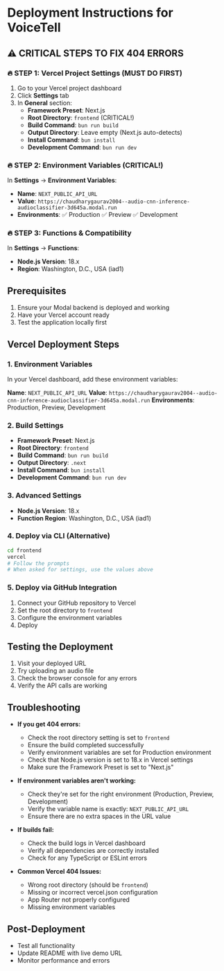 # Deployment Instructions for VoiceTell

## ⚠️ CRITICAL STEPS TO FIX 404 ERRORS

### 🔥 STEP 1: Vercel Project Settings (MUST DO FIRST)
1. Go to your Vercel project dashboard
2. Click **Settings** tab
3. In **General** section:
   - **Framework Preset**: Next.js
   - **Root Directory**: `frontend` (CRITICAL!)
   - **Build Command**: `bun run build`
   - **Output Directory**: Leave empty (Next.js auto-detects)
   - **Install Command**: `bun install`
   - **Development Command**: `bun run dev`

### 🔥 STEP 2: Environment Variables (CRITICAL!)
In **Settings** → **Environment Variables**:
- **Name**: `NEXT_PUBLIC_API_URL`
- **Value**: `https://chaudharygaurav2004--audio-cnn-inference-audioclassifier-3d645a.modal.run`
- **Environments**: ✅ Production ✅ Preview ✅ Development

### 🔥 STEP 3: Functions & Compatibility
In **Settings** → **Functions**:
- **Node.js Version**: 18.x
- **Region**: Washington, D.C., USA (iad1)

## Prerequisites
1. Ensure your Modal backend is deployed and working
2. Have your Vercel account ready
3. Test the application locally first

## Vercel Deployment Steps

### 1. Environment Variables
In your Vercel dashboard, add these environment variables:

**Name**: `NEXT_PUBLIC_API_URL`
**Value**: `https://chaudharygaurav2004--audio-cnn-inference-audioclassifier-3d645a.modal.run`
**Environments**: Production, Preview, Development

### 2. Build Settings
- **Framework Preset**: Next.js
- **Root Directory**: `frontend`
- **Build Command**: `bun run build`
- **Output Directory**: `.next`
- **Install Command**: `bun install`
- **Development Command**: `bun run dev`

### 3. Advanced Settings
- **Node.js Version**: 18.x
- **Function Region**: Washington, D.C., USA (iad1)

### 4. Deploy via CLI (Alternative)
```bash
cd frontend
vercel
# Follow the prompts
# When asked for settings, use the values above
```

### 5. Deploy via GitHub Integration
1. Connect your GitHub repository to Vercel
2. Set the root directory to `frontend`
3. Configure the environment variables
4. Deploy

## Testing the Deployment
1. Visit your deployed URL
2. Try uploading an audio file
3. Check the browser console for any errors
4. Verify the API calls are working

## Troubleshooting
- **If you get 404 errors:**
  - Check the root directory setting is set to `frontend`
  - Ensure the build completed successfully
  - Verify environment variables are set for Production environment
  - Check that Node.js version is set to 18.x in Vercel settings
  - Make sure the Framework Preset is set to "Next.js"
  
- **If environment variables aren't working:**
  - Check they're set for the right environment (Production, Preview, Development)
  - Verify the variable name is exactly: `NEXT_PUBLIC_API_URL`
  - Ensure there are no extra spaces in the URL value
  
- **If builds fail:**
  - Check the build logs in Vercel dashboard
  - Verify all dependencies are correctly installed
  - Check for any TypeScript or ESLint errors
  
- **Common Vercel 404 Issues:**
  - Wrong root directory (should be `frontend`)
  - Missing or incorrect vercel.json configuration
  - App Router not properly configured
  - Missing environment variables

## Post-Deployment
- Test all functionality
- Update README with live demo URL
- Monitor performance and errors
